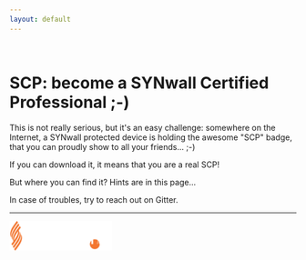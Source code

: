 ```yaml
---
layout: default
---
```

<br>

<input type="hidden" id="base58" name="NothingToSee" value="5k2tWE6P7gjtw4iCUSTTeNFaxbTu4UzQBh4V56i4">

# **SCP:** become a SYNwall Certified Professional ;-)

This is not really serious, but it's an easy challenge: somewhere on the Internet, a SYNwall protected device is holding the awesome "SCP" badge, that you can proudly show to all your friends... ;-)

If you can download it, it means that you are a real SCP!

But where you can find it? Hints are in this page...

In case of troubles, try to reach out on Gitter.

* * *

<a href="https://www.sorint.it"><img src="/assets/images/SorintLab_spa.png" width="180"></a>

<!--

Welcome to Dante's Inferno...welcome to Malebolge:

D'`%qL8!ZZ:WzU6futQOOq;LmI*Z5E3DfAARx>__):[Zvotm3qSonmf,+ihgfeG]#aZ_X|\[T<RvVUT6LpJ2NMLKDhHGFED=<`#?8\<;:z81UTu32+0/(Lm%Ij(!~%|B/

-->
